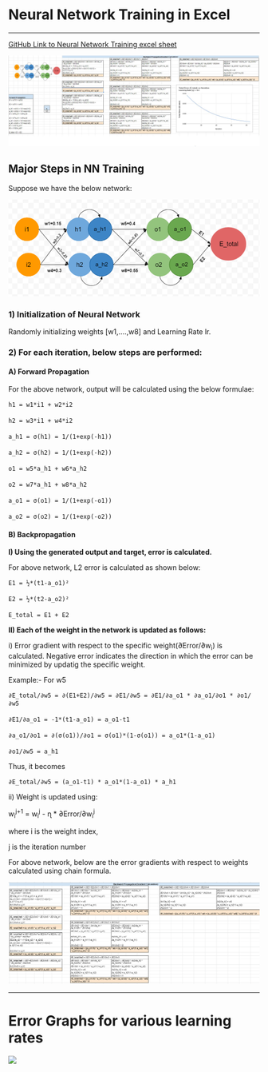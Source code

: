 # Neural Network Training in Excel
---

[GitHub Link to Neural Network Training excel sheet](https://github.com/garima-mahato/ERA_V1/blob/main/Session6_BackpropagationAndArchitecturalBasics/Part1/ERA_V1_S6_Backpropagation.xlsx)

![](https://raw.githubusercontent.com/garima-mahato/ERA_V1/main/Session6_BackpropagationAndArchitecturalBasics/Part1/assets/Backpropagation.JPG)

## Major Steps in NN Training

Suppose we have the below network:

![](https://raw.githubusercontent.com/garima-mahato/ERA_V1/main/Session6_BackpropagationAndArchitecturalBasics/Part1/assets/nn.PNG)


### 1) Initialization of Neural Network
Randomly initializing weights [w1,....,w8] and Learning Rate lr.


### 2) For each iteration, below steps are performed:

#### A) Forward Propagation

For the above network, output will be calculated using the below formulae:

```
h1 = w1*i1 + w2*i2	

h2 = w3*i1 + w4*i2

a_h1 = σ(h1) = 1/(1+exp(-h1))	

a_h2 = σ(h2) = 1/(1+exp(-h2))	

o1 = w5*a_h1 + w6*a_h2	

o2 = w7*a_h1 + w8*a_h2

a_o1 = σ(o1) = 1/(1+exp(-o1))		

a_o2 = σ(o2) = 1/(1+exp(-o2))	
```

#### B) Backpropagation

**I) Using the generated output and target, error is calculated.**

For above network, L2 error is calculated as shown below:

```
E1 = ½*(t1-a_o1)²	

E2 = ½*(t2-a_o2)²	

E_total = E1 + E2		
```

**II) Each of the weight in the network is updated as follows:**

i) Error gradient with respect to the specific weight(∂Error/∂w<sub>i</sub>) is calculated. Negative error indicates the direction in which the error can be minimized by updatig the specific weight.

Example:- For w5
```
∂E_total/∂w5 = ∂(E1+E2)/∂w5 = ∂E1/∂w5 = ∂E1/∂a_o1 * ∂a_o1/∂o1 * ∂o1/∂w5		

∂E1/∂a_o1 = -1*(t1-a_o1) = a_o1-t1			

∂a_o1/∂o1 = ∂(σ(o1))/∂o1 = σ(o1)*(1-σ(o1)) = a_o1*(1-a_o1)

∂o1/∂w5 = a_h1			
```
Thus, it becomes

```
∂E_total/∂w5 = (a_o1-t1) * a_o1*(1-a_o1) * a_h1					
```

ii) Weight is updated using:

w<sub>i</sub><sup>j+1</sup> = w<sub>i</sub><sup>j</sup> - ɳ * ∂Error/∂w<sub>i</sub><sup>j</sup>

where i is the weight index,
      
j is the iteration number


For above network, below are the error gradients with respect to weights calculated using chain formula.

![](https://raw.githubusercontent.com/garima-mahato/ERA_V1/main/Session6_BackpropagationAndArchitecturalBasics/Part1/assets/bp.PNG)


---
# Error Graphs for various learning rates

![](https://raw.githubusercontent.com/garima-mahato/ERA_V1/main/Session6_BackpropagationAndArchitecturalBasics/Part1/assets/err_lr_rel.PNG)


